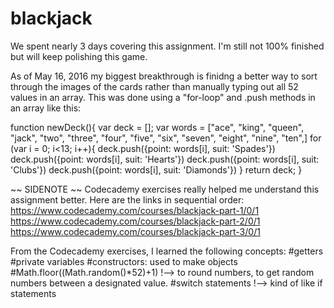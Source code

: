 # blackjack

We spent nearly 3 days covering this assignment. I'm still not 100% finished but will keep polishing this game.

As of May 16, 2016 my biggest breakthrough is finidng a better way to sort through the images of the cards rather than manually typing out all 52 values in an array. This was done using a "for-loop" and .push methods in an array like this:


function newDeck(){
  var deck = [];
  var words = ["ace", "king", "queen", "jack", "two", "three", "four", "five", "six", "seven", "eight", "nine", "ten",]
  for (var i = 0; i<13; i++){
    deck.push({point: words[i], suit: 'Spades'})
    deck.push({point: words[i], suit: 'Hearts'})
    deck.push({point: words[i], suit: 'Clubs'})
    deck.push({point: words[i], suit: 'Diamonds'})
  }
  return deck;
}




~~ SIDENOTE ~~
Codecademy exercises really helped me understand this assignment better.
Here are the links in sequential order:
https://www.codecademy.com/courses/blackjack-part-1/0/1
https://www.codecademy.com/courses/blackjack-part-2/0/1
https://www.codecademy.com/courses/blackjack-part-3/0/1

From the Codecademy exercises, I learned the following concepts:
#getters
#private variables
#constructors: used to make objects
#Math.floor((Math.random()*52)+1) !--> to round numbers, to get random numbers between a designated value.
#switch statements !--> kind of like if statements
